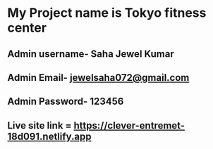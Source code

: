 # My Project name is Tokyo fitness center #
## Admin username- Saha Jewel Kumar ## 
## Admin Email- jewelsaha072@gmail.com ##
## Admin Password- 123456 ##
## Live site link =  https://clever-entremet-18d091.netlify.app ##

